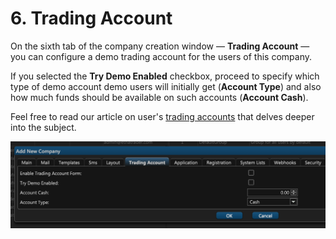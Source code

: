# 6. Trading Account

On the sixth tab of the company creation window — **Trading Account** — you can configure a demo trading account for the users of this company.

If you selected the **Try Demo Enabled** checkbox, proceed to specify which type of demo account demo users will initially get \(**Account Type**\) and also how much funds should be available on such accounts \(**Account Cash**\). 

Feel free to read our article on user's [trading accounts](../managing-users/#trading-accounts) that delves deeper into the subject.

![](../../.gitbook/assets/screenshot-2019-01-22-at-17.18.00.png)

